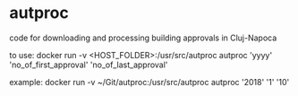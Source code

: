 # autproc
code for downloading and processing building approvals in Cluj-Napoca

to use:
docker run -v <HOST_FOLDER>:/usr/src/autproc autproc 'yyyy' 'no_of_first_approval' 'no_of_last_approval'

example:
docker run -v ~/Git/autproc:/usr/src/autproc autproc '2018' '1' '10'
